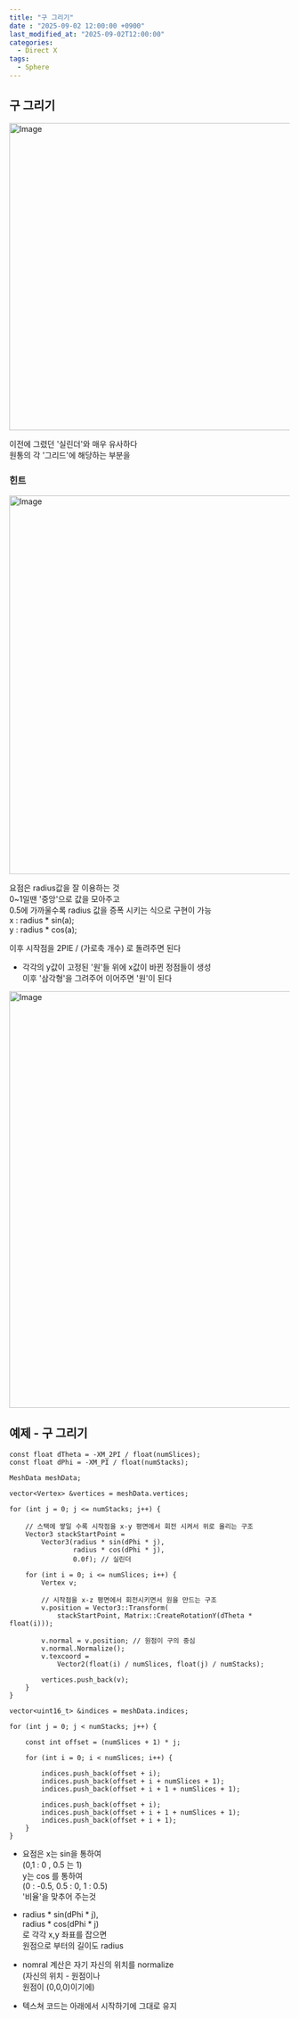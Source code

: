 ```yaml
---
title: "구 그리기"
date : "2025-09-02 12:00:00 +0900"
last_modified_at: "2025-09-02T12:00:00"
categories:
  - Direct X
tags:
  - Sphere
---
```


## 구 그리기

<img width="587" height="551" alt="Image" src="https://github.com/user-attachments/assets/35314191-6829-450b-b125-1f8618c6c796" /><br>

이전에 그렸던 '실린더'와 매우 유사하다<br>
원통의 각 '그리드'에 해당하는 부분을<br>


### 힌트

<img width="723" height="679" alt="Image" src="https://github.com/user-attachments/assets/4e66b546-76f1-42d1-8147-8dee24eca2fb" /><br>

요점은 radius값을 잘 이용하는 것<br>
0~1일땐 '중앙'으로 값을 모아주고<br>
0.5에 가까울수록 radius 값을 증폭 시키는 식으로 구현이 가능<br>
x : radius * sin(a);<br>
y : radius * cos(a);<br>

이후 시작점을 2PIE / (가로축 개수) 로 돌려주면 된다<br>

- 각각의 y값이 고정된 '원'들 위에 x값이 바뀐 정점들이 생성<br>
  이후 '삼각형'을 그려주어 이어주면 '원'이 된다<br>

<img width="738" height="747" alt="Image" src="https://github.com/user-attachments/assets/4a9e2aac-fbfe-42cb-ac1b-3f2d7be53272" /><br>



## 예제 - 구 그리기

```
const float dTheta = -XM_2PI / float(numSlices);
const float dPhi = -XM_PI / float(numStacks);

MeshData meshData;

vector<Vertex> &vertices = meshData.vertices;

for (int j = 0; j <= numStacks; j++) {

    // 스택에 쌓일 수록 시작점을 x-y 평면에서 회전 시켜서 위로 올리는 구조
    Vector3 stackStartPoint =
        Vector3(radius * sin(dPhi * j),
                radius * cos(dPhi * j),
                0.0f); // 실린더

    for (int i = 0; i <= numSlices; i++) {
        Vertex v;

        // 시작점을 x-z 평면에서 회전시키면서 원을 만드는 구조
        v.position = Vector3::Transform(
            stackStartPoint, Matrix::CreateRotationY(dTheta * float(i)));

        v.normal = v.position; // 원점이 구의 중심
        v.normal.Normalize();
        v.texcoord =
            Vector2(float(i) / numSlices, float(j) / numStacks);

        vertices.push_back(v);
    }
}

vector<uint16_t> &indices = meshData.indices;

for (int j = 0; j < numStacks; j++) {

    const int offset = (numSlices + 1) * j;

    for (int i = 0; i < numSlices; i++) {

        indices.push_back(offset + i);
        indices.push_back(offset + i + numSlices + 1);
        indices.push_back(offset + i + 1 + numSlices + 1);

        indices.push_back(offset + i);
        indices.push_back(offset + i + 1 + numSlices + 1);
        indices.push_back(offset + i + 1);
    }
}
```

- 요점은 x는 sin을 통하여<br>
  (0,1 : 0 , 0.5 는 1)<br>
  y는 cos 를 통하여<br>
  (0 : -0.5, 0.5 : 0, 1 : 0.5)<br>
  '비율'을 맞추어 주는것<br>

- radius * sin(dPhi * j),<br>
  radius * cos(dPhi * j)<br>
  로 각각 x,y 좌표를 잡으면<br>
  원점으로 부터의 길이도 radius<br>

- nomral 계산은 자기 자신의 위치를 normalize<br>
  (자신의 위치 - 원점이나<br>
  원점이 (0,0,0)이기에)<br>

- 텍스쳐 코드는 아래에서 시작하기에 그대로 유지<br>